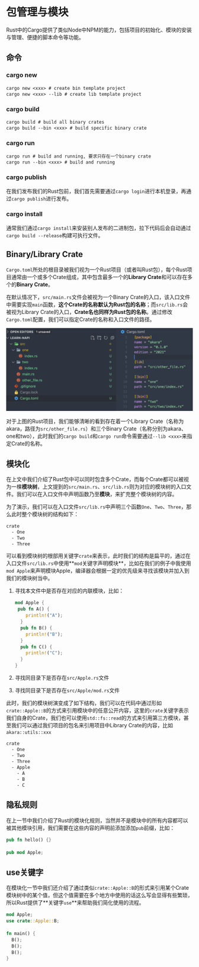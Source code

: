 # 包管理与模块

Rust中的Cargo提供了类似Node中NPM的能力，包括项目的初始化、模块的安装与管理、便捷的脚本命令等功能。



## 命令

### cargo new

``` shell
cargo new <xxx> # create bin template project
cargo new <xxx> --lib # create lib template project
```



### cargo build

``` shell
cargo build # build all binary crates
cargo build --bin <xxx> # build specific binary crate
```



### cargo run

``` shell
cargo run # build and running, 要求只存在一个binary crate
cargo run --bin <xxx> # build and running
```



### cargo publish

在我们发布我们的Rust包前，我们首先需要通过`cargo login`进行本机登录，再通过`cargo publish`进行发布。



### cargo install

通常我们通过`cargo install`来安装别人发布的二进制包，拉下代码后会自动通过`cargo build --release`构建可执行文件。





## Binary/Library Crate

`Cargo.toml`所处的根目录被我们视为一个Rust项目（或者叫Rust包），每个Rust项目通常由一个或多个Crate组成，其中包含最多一个的**Library Crate**和可以存在多个的**Binary Crate**。

在默认情况下，`src/main.rs`文件会被视为一个Binary Crate的入口，该入口文件中需要实现`main`函数，**这个Crate的名称默认为Rust包的名称**；而`src/lib.rs`会被视为Library Crate的入口，**Crate名也同样为Rust包的名称**。通过修改`Cargo.toml`配置，我们可以指定Crate的名称和入口文件的路径。

![image-20230323203500145](./image-20230323203500145.png)

对于上图的Rust项目，我们能够清晰的看到存在着一个Library Crate（名称为akara，路径为`src/other_file.rs`）和三个Binary Crate（名称分别为akara、one和two），此时我们的`cargo build`和`cargo run`命令需要通过`--lib <xxx>`来指定Crate的名称。



## 模块化

在上文中我们介绍了Rust包中可以同时包含多个Crate，而每个Crate都可以被视为一棵**模块树**，上文提到的`src/main.rs`、`src/lib.rs`则为对应的模块树的入口文件。我们可以在入口文件中声明函数乃至**模块**，来扩充整个模块树的内容。

为了演示，我们可以在入口文件`src/lib.rs`中声明三个函数`One`、`Two`、`Three`，那么此时整个模块树的结构如下：

``` shell
crate
  - One
  - Two
  - Three
```

可以看到模块树的根部用关键字`crate`来表示，此时我们的结构是扁平的，通过在入口文件`src/lib.rs`中使用**`mod`关键字声明模块**，比如在我们的例子中我使用`mod Apple`来声明模块Apple，编译器会根据一定的优先级来寻找该模块并加入到我们的模块树当中。

1. 寻找本文件中是否存在对应的内联模块，比如：

   ``` rust
   mod Apple {
   	pub fn A() {
       println!("A");
     }
     pub fn B() {
       println!("B");
     }
     pub fn C() {
       println!("C");
     }
   }
   ```

2. 寻找同目录下是否存在`src/Apple.rs`文件

3. 寻找同目录下是否存在`src/Apple/mod.rs`文件

此时，我们的模块树演变成了如下结构，我们可以在代码中通过形如`crate::Apple::B`的方式来引用模块中的任意公开内容，这里的`crate`关键字表示我们自身的Crate，我们也可以使用`std::fs::read`的方式来引用第三方模块，甚至我们可以通过我们项目的包名来引用项目中Library Crate的内容，比如`akara::utils::xxx`

``` 
crate
  - One
  - Two
  - Three
  - Apple
    - A
    - B
    - C
```



## 隐私规则

在上一节中我们介绍了Rust的模块化规则，当然并不是模块中的所有内容都可以被其他模块引用，我们需要在这些内容的声明前添加添加`pub`前缀，比如：

``` rust
pub fn hello() {}

pub mod Apple;
```



## use关键字

在模块化一节中我们还介绍了通过类似`crate::Apple::B`的形式来引用某个Crate模块树中的某个值，但这个值需要在多个地方中使用的话这么写会显得有些繁琐，所以Rust提供了**关键字`use`**来帮助我们简化使用的流程。

``` rust title="src/main.rs"
mod Apple;
use crate::Apple::B;

fn main() {
  B();
  B();
  B();
}
```

